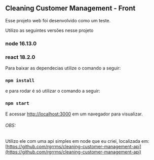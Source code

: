 ## Cleaning Customer Management - Front

Esse projeto web foi desenvolvido como um teste. 

Utilizo as seguintes versões nesse projeto
### node 16.13.0
### react 18.2.0

Para baixar as dependecias utilize o comando a seguir:

### `npm install`

e para rodar é só utilizar o comando a seguir:

### `npm start`


E acessar [http://localhost:3000](http://localhost:3000) em um navegador para visualizar.


###### OBS:

Utilizo ele com uma api simples em node que eu criei, localizada em: [https://github.com/rgrrms/cleaning-customer-management-api](https://github.com/rgrrms/cleaning-customer-management-api)